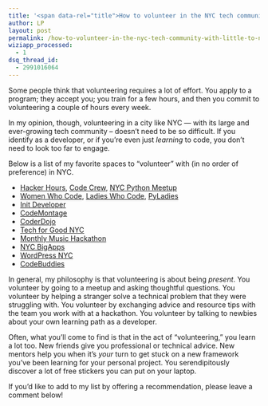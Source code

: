 ```yaml
---
title: '<span data-rel="title">How to volunteer in the NYC tech community with little to no effort (and gain a lot in the process!)</span>'
author: LP
layout: post
permalink: /how-to-volunteer-in-the-nyc-tech-community-with-little-to-no-effort-and-gain-a-lot-in-the-process/
wiziapp_processed:
  - 1
dsq_thread_id:
  - 2991016064
---
```


<p>
  Some people think that volunteering requires a lot of effort. You apply to a program; they accept you; you train for a few hours, and then you commit to volunteering a couple of hours every week.
</p>

<p>
  In my opinion, though, volunteering in a city like NYC &#8212; with its large and ever-growing tech community &#8211; doesn&#8217;t need to be so difficult. If you identify as a developer, or if you&#8217;re even just <em>learning</em> to code, you don&#8217;t need to look too far to engage.
</p>

<p>
  Below is a list of my favorite spaces to &#8220;volunteer&#8221; with (in no order of preference) in NYC.
</p>

<ul>
  <li>
    <a href="http://www.meetup.com/hackerhours/" target="_blank">Hacker Hours</a>, <a href="http://www.meetup.com/codecrewny/" target="_blank">Code Crew</a>, <a href="http://www.meetup.com/nycpython/" target="_blank">NYC Python Meetup</a>
  </li>
  <li>
    <a href="http://www.meetup.com/Women-Who-Code-NYC/" target="_blank">Women Who Code</a>, <a href="http://www.meetup.com/Ladies-Who-Code/" target="_blank">Ladies Who Code</a>, <a href="http://www.meetup.com/NYC-PyLadies/" target="_blank">PyLadies</a>
  </li>
  <li>
    <a href="http://www.meetup.com/init-developer/" target="_blank">Init Developer</a>
  </li>
  <li>
    <a href="https://www.codemontage.com/" target="_blank">CodeMontage</a>
  </li>
  <li>
    <a href="http://www.coderdojonyc.com/" target="_blank">CoderDojo</a>
  </li>
  <li>
    <a href="http://www.meetup.com/Tech-For-Good-NYC/" target="_blank">Tech for Good NYC</a>
  </li>
  <li>
    <a href="http://monthlymusichackathon.org/" target="_blank">Monthly Music Hackathon</a>
  </li>
  <li>
    <a href="http://nycbigapps.com/" target="_blank">NYC BigApps</a>
  </li>
  <li>
    <a href="http://www.meetup.com/WordPressNYC/" target="_blank">WordPress NYC</a>
  </li>
  <li>
    <a href="http://bit.ly/1xl0Iev" target="_blank">CodeBuddies</a>
  </li>
</ul>

<p>
  In general, my philosophy is that volunteering is about being<em> present</em>. You volunteer by going to a meetup and asking thoughtful questions. You volunteer by helping a stranger solve a technical problem that they were struggling with. You volunteer by exchanging advice and resource tips with the team you work with at a hackathon. You volunteer by talking to newbies about your own learning path as a developer.
</p>

<p>
  Often, what you&#8217;ll come to find is that in the act of &#8220;volunteering,&#8221; you learn a lot too. New friends give you professional or technical advice. New mentors help you when it&#8217;s <em>your</em> turn to get stuck on a new framework you&#8217;ve been learning for your personal project. You serendipitously discover a lot of free stickers you can put on your laptop.
</p>

<p>
  If you&#8217;d like to add to my list by offering a recommendation, please leave a comment below!
</p>